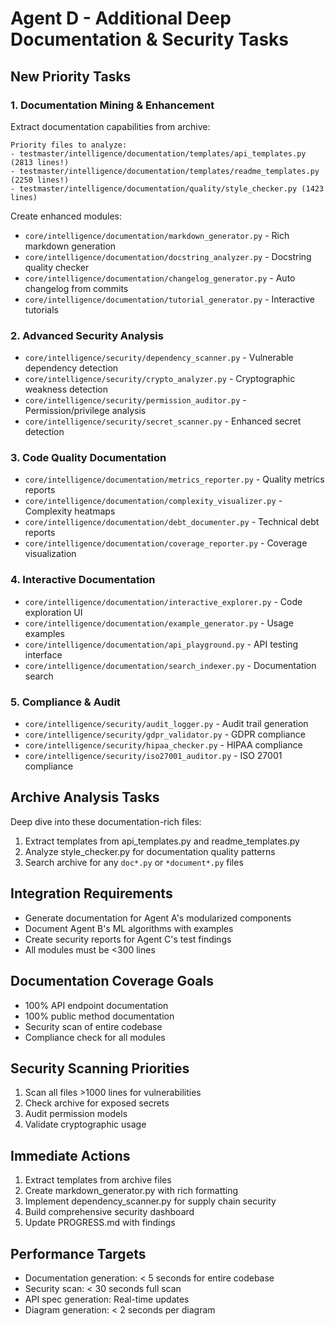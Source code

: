 # Agent D - Additional Deep Documentation & Security Tasks

## New Priority Tasks

### 1. Documentation Mining & Enhancement
Extract documentation capabilities from archive:
```
Priority files to analyze:
- testmaster/intelligence/documentation/templates/api_templates.py (2813 lines!)
- testmaster/intelligence/documentation/templates/readme_templates.py (2250 lines!)
- testmaster/intelligence/documentation/quality/style_checker.py (1423 lines)
```

Create enhanced modules:
- `core/intelligence/documentation/markdown_generator.py` - Rich markdown generation
- `core/intelligence/documentation/docstring_analyzer.py` - Docstring quality checker
- `core/intelligence/documentation/changelog_generator.py` - Auto changelog from commits
- `core/intelligence/documentation/tutorial_generator.py` - Interactive tutorials

### 2. Advanced Security Analysis
- `core/intelligence/security/dependency_scanner.py` - Vulnerable dependency detection
- `core/intelligence/security/crypto_analyzer.py` - Cryptographic weakness detection
- `core/intelligence/security/permission_auditor.py` - Permission/privilege analysis
- `core/intelligence/security/secret_scanner.py` - Enhanced secret detection

### 3. Code Quality Documentation
- `core/intelligence/documentation/metrics_reporter.py` - Quality metrics reports
- `core/intelligence/documentation/complexity_visualizer.py` - Complexity heatmaps
- `core/intelligence/documentation/debt_documenter.py` - Technical debt reports
- `core/intelligence/documentation/coverage_reporter.py` - Coverage visualization

### 4. Interactive Documentation
- `core/intelligence/documentation/interactive_explorer.py` - Code exploration UI
- `core/intelligence/documentation/example_generator.py` - Usage examples
- `core/intelligence/documentation/api_playground.py` - API testing interface
- `core/intelligence/documentation/search_indexer.py` - Documentation search

### 5. Compliance & Audit
- `core/intelligence/security/audit_logger.py` - Audit trail generation
- `core/intelligence/security/gdpr_validator.py` - GDPR compliance
- `core/intelligence/security/hipaa_checker.py` - HIPAA compliance
- `core/intelligence/security/iso27001_auditor.py` - ISO 27001 compliance

## Archive Analysis Tasks
Deep dive into these documentation-rich files:
1. Extract templates from api_templates.py and readme_templates.py
2. Analyze style_checker.py for documentation quality patterns
3. Search archive for any `doc*.py` or `*document*.py` files

## Integration Requirements
- Generate documentation for Agent A's modularized components
- Document Agent B's ML algorithms with examples
- Create security reports for Agent C's test findings
- All modules must be <300 lines

## Documentation Coverage Goals
- 100% API endpoint documentation
- 100% public method documentation
- Security scan of entire codebase
- Compliance check for all modules

## Security Scanning Priorities
1. Scan all files >1000 lines for vulnerabilities
2. Check archive for exposed secrets
3. Audit permission models
4. Validate cryptographic usage

## Immediate Actions
1. Extract templates from archive files
2. Create markdown_generator.py with rich formatting
3. Implement dependency_scanner.py for supply chain security
4. Build comprehensive security dashboard
5. Update PROGRESS.md with findings

## Performance Targets
- Documentation generation: < 5 seconds for entire codebase
- Security scan: < 30 seconds full scan
- API spec generation: Real-time updates
- Diagram generation: < 2 seconds per diagram
